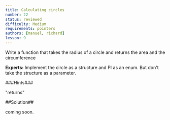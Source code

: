 ```yaml
---
title: Calculating circles
number: 22
status: reviewed
difficulty: Medium
requirements: pointers
authors: [manuel, richard]
lesson: 9
---
```


Write a function that takes the radius of a circle and returns the area and the circumference

**Experts:** Implement the circle as a structure and PI as an enum. But don't take the structure as a parameter.

###Hints###

"returns"

##Solution##

coming soon.

<!--

-->
